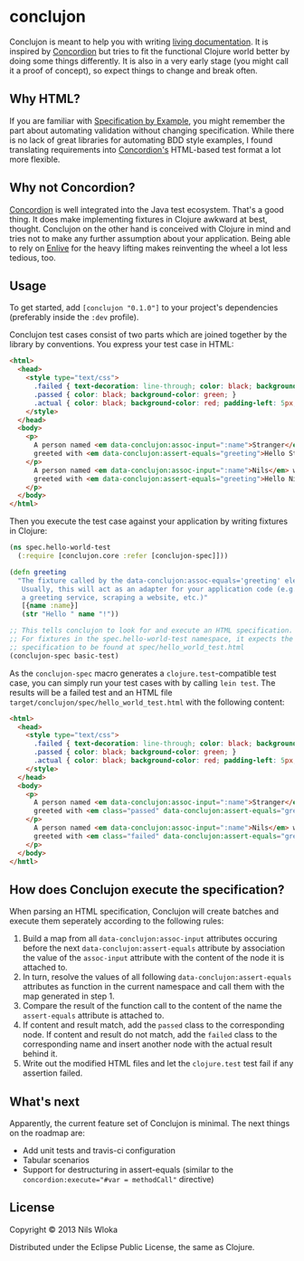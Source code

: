 # conclujon

Conclujon is meant to help you with writing [living documentation](http://specificationbyexample.com/key_ideas.html). It is inspired by [Concordion](http://concordion.org/) but tries to fit the functional Clojure world better by doing some things differently. It is also in a very early stage (you might call it a proof of concept), so expect things to change and break often.

## Why HTML?

If you are familiar with [Specification by Example](http://specificationbyexample.com/), you might remember the part about automating validation without changing specification. While there is no lack of great libraries for automating BDD style examples, I found translating requirements into [Concordion's](http://concordion.org) HTML-based test format a lot more flexible.

## Why not Concordion?

[Concordion](http://concordion.org/) is well integrated into the Java test ecosystem. That's a good thing. It does make implementing fixtures in Clojure awkward at best, thought. Conclujon on the other hand is conceived with Clojure in mind and tries not to make any further assumption about your application. Being able to rely on [Enlive](https://github.com/cgrand/enlive) for the heavy lifting makes reinventing the wheel a lot less tedious, too.

## Usage

To get started, add `[conclujon "0.1.0"]` to your project's dependencies (preferably inside the `:dev` profile).

Conclujon test cases consist of two parts which are joined together by the library by conventions. You express your test case in HTML:

```html
<html>
  <head>
    <style type="text/css">
      .failed { text-decoration: line-through; color: black; background-color: red; }
      .passed { color: black; background-color: green; }
      .actual { color: black; background-color: red; padding-left: 5px; }
    </style>
  </head>
  <body>
    <p>
      A person named <em data-conclujon:assoc-input=":name">Stranger</em> will be 
      greeted with <em data-conclujon:assert-equals="greeting">Hello Stranger!</em>.<br/>
    </p>
      A person named <em data-conclujon:assoc-input=":name">Nils</em> will be
      greeted with <em data-conclujon:assert-equals="greeting">Hello Niels!</em>.
    </p>
  </body>
</html>
```

Then you execute the test case against your application by writing fixtures in Clojure:

```clojure
(ns spec.hello-world-test
  (:require [conclujon.core :refer [conclujon-spec]]))

(defn greeting 
  "The fixture called by the data-conclujon:assoc-equals='greeting' element.
   Usually, this will act as an adapter for your application code (e.g. calling
   a greeting service, scraping a website, etc.)"
   [{name :name}] 
   (str "Hello " name "!"))

;; This tells conclujon to look for and execute an HTML specification.
;; For fixtures in the spec.hello-world-test namespace, it expects the
;; specification to be found at spec/hello_world_test.html
(conclujon-spec basic-test)
```

As the `conclujon-spec` macro generates a `clojure.test`-compatible test case, you can simply run your test cases with by calling `lein test`. The results will be a failed test and an HTML file `target/conclujon/spec/hello_world_test.html` with the following content:

```html
<html>
  <head>
    <style type="text/css">
      .failed { text-decoration: line-through; color: black; background-color: red; }
      .passed { color: black; background-color: green; }
      .actual { color: black; background-color: red; padding-left: 5px; }
    </style>
  </head>
  <body>
    <p>
      A person named <em data-conclujon:assoc-input=":name">Stranger</em> will be 
      greeted with <em class="passed" data-conclujon:assert-equals="greeting">Hello Stranger!</em>.<br/>
    </p>
      A person named <em data-conclujon:assoc-input=":name">Nils</em> will be
      greeted with <em class="failed" data-conclujon:assert-equals="greeting">Hello Niels!</em><span class="actual">(actual: Hello Nils!)</span>.
    </p>
  </body>
</hmtl>
```

## How does Conclujon execute the specification?

When parsing an HTML specification, Conclujon will create batches and execute them seperately according to the following rules:

1.  Build a map from all `data-conclujon:assoc-input` attributes occuring before the next `data-conclujon:assert-equals` attribute
    by association the value of the `assoc-input` attribute with the content of the node it is attached to.
2.  In turn, resolve the values of all following `data-conclujon:assert-equals` attributes as function in the current namespace and
    call them with the map generated in step 1.
3.  Compare the result of the function call to the content of the name the `assert-equals` attribute is attached to.
4.  If content and result match, add the `passed` class to the corresponding node. If content and result do not match, add the `failed`
    class to the corresponding name and insert another node with the actual result behind it.
5.  Write out the modified HTML files and let the `clojure.test` test fail if any assertion failed.

## What's next

Apparently, the current feature set of Conclujon is minimal. The next things on the roadmap are:

* Add unit tests and travis-ci configuration
* Tabular scenarios
* Support for destructuring in assert-equals (similar to the `concordion:execute="#var = methodCall"` directive)

## License

Copyright © 2013 Nils Wloka

Distributed under the Eclipse Public License, the same as Clojure.
